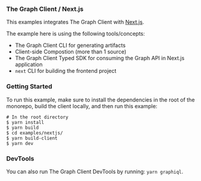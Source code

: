 ### The Graph Client / Next.js

This examples integrates The Graph Client with [Next.js](https://nextjs.org/).

The example here is using the following tools/concepts:

- The Graph Client CLI for generating artifacts
- Client-side Compostion (more than 1 source)
- The Graph Client Typed SDK for consuming the Graph API in Next.js application
- `next` CLI for building the frontend project

### Getting Started

To run this example, make sure to install the dependencies in the root of the monorepo, build the client locally, and then run this example:

```
# In the root directory
$ yarn install
$ yarn build
$ cd examples/nextjs/
$ yarn build-client
$ yarn dev
```

### DevTools

You can also run The Graph Client DevTools by running: `yarn graphiql`.
